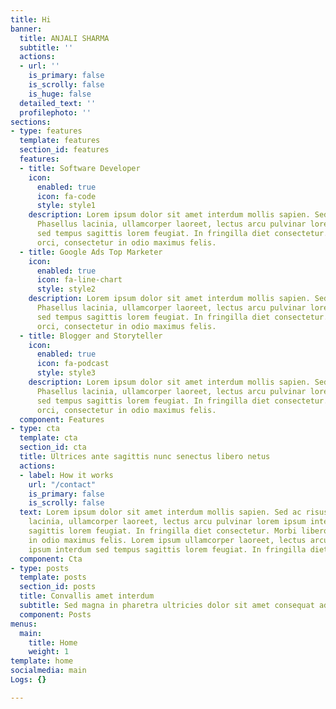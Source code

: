 ```yaml
---
title: Hi
banner:
  title: ANJALI SHARMA
  subtitle: ''
  actions:
  - url: ''
    is_primary: false
    is_scrolly: false
    is_huge: false
  detailed_text: ''
  profilephoto: ''
sections:
- type: features
  template: features
  section_id: features
  features:
  - title: Software Developer
    icon:
      enabled: true
      icon: fa-code
      style: style1
    description: Lorem ipsum dolor sit amet interdum mollis sapien. Sed ac risus.
      Phasellus lacinia, ullamcorper laoreet, lectus arcu pulvinar lorem ipsum interdum
      sed tempus sagittis lorem feugiat. In fringilla diet consectetur. Morbi libero
      orci, consectetur in odio maximus felis.
  - title: Google Ads Top Marketer
    icon:
      enabled: true
      icon: fa-line-chart
      style: style2
    description: Lorem ipsum dolor sit amet interdum mollis sapien. Sed ac risus.
      Phasellus lacinia, ullamcorper laoreet, lectus arcu pulvinar lorem ipsum interdum
      sed tempus sagittis lorem feugiat. In fringilla diet consectetur. Morbi libero
      orci, consectetur in odio maximus felis.
  - title: Blogger and Storyteller
    icon:
      enabled: true
      icon: fa-podcast
      style: style3
    description: Lorem ipsum dolor sit amet interdum mollis sapien. Sed ac risus.
      Phasellus lacinia, ullamcorper laoreet, lectus arcu pulvinar lorem ipsum interdum
      sed tempus sagittis lorem feugiat. In fringilla diet consectetur. Morbi libero
      orci, consectetur in odio maximus felis.
  component: Features
- type: cta
  template: cta
  section_id: cta
  title: Ultrices ante sagittis nunc senectus libero netus
  actions:
  - label: How it works
    url: "/contact"
    is_primary: false
    is_scrolly: false
  text: Lorem ipsum dolor sit amet interdum mollis sapien. Sed ac risus. Phasellus
    lacinia, ullamcorper laoreet, lectus arcu pulvinar lorem ipsum interdum sed tempus
    sagittis lorem feugiat. In fringilla diet consectetur. Morbi libero orci, consectetur
    in odio maximus felis. Lorem ipsum ullamcorper laoreet, lectus arcu pulvinar lorem
    ipsum interdum sed tempus sagittis lorem feugiat. In fringilla diet consectetur.
  component: Cta
- type: posts
  template: posts
  section_id: posts
  title: Convallis amet interdum
  subtitle: Sed magna in pharetra ultricies dolor sit amet consequat adipiscing lorem.
  component: Posts
menus:
  main:
    title: Home
    weight: 1
template: home
socialmedia: main
Logs: {}

---
```

